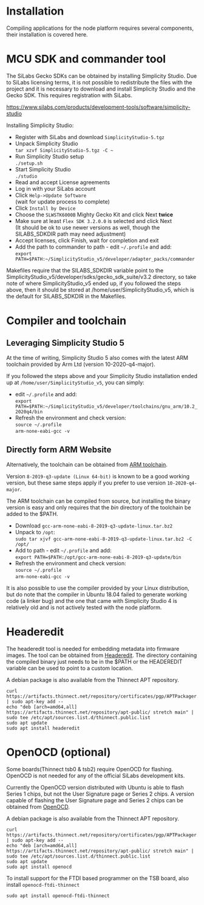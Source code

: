 # Installation
Compiling applications for the node platform requires several components, their
installation is covered here.

# MCU SDK and commander tool
The SiLabs Gecko SDKs can be obtained by installing Simplicity Studio. Due to
SiLabs licensing terms, it is not possible to redistribute the files with the
project and it is necessary to download and install Simplicity Studio and the
Gecko SDK. This requires registration with SiLabs.

https://www.silabs.com/products/development-tools/software/simplicity-studio

Installing Simplicity Studio:
- Register with SiLabs and download `SimplicityStudio-5.tgz`
- Unpack Simplicity Studio\
  `tar xzvf SimplicityStudio-5.tgz -C ~`
- Run Simplicity Studio setup\
  `./setup.sh`
- Start Simplicity Studio\
  `./studio`
- Read and accept License agreements
- Log in with your SiLabs account
- Click `Help->Update Software`\
  (wait for update process to complete)
- Click `Install by Device`
- Choose the `SLWSTK6000B` Mighty Gecko Kit and click Next **twice**
- Make sure at least `Flex SDK 3.2.0.0` is selected and click Next\
  (It should be ok to use newer versions as well, though the SILABS_SDKDIR path may need adjustment)
- Accept licenses, click Finish, wait for completion and exit
- Add the path to commander to path - edit `~/.profile` and add:\
  `export PATH=$PATH:~/SimplicityStudio_v5/developer/adapter_packs/commander`

Makefiles require that the SILABS_SDKDIR variable point to the
SimplicityStudio_v5/developer/sdks/gecko_sdk_suite/v3.2 directory, so take
note of where SimplicityStudio_v5 ended up, if you followed the steps above,
then it should be stored at /home/user/SimplicityStudio_v5, which is the default
for SILABS_SDKDIR in the Makefiles.


# Compiler and toolchain

## Leveraging Simplicity Studio 5
At the time of writing, Simplicity Studio 5 also comes with the latest ARM toolchain provided by Arm Ltd (version 10-2020-q4-major).

If you followed the steps above and your Simplicity Studio installation ended up at `/home/user/SimplicityStudio_v5`, you can simply:

- edit `~/.profile` and add:\
  `export PATH=$PATH:~/SimplicityStudio_v5/developer/toolchains/gnu_arm/10.2_2020q4/bin`
- Refresh the environment and check version:\
  `source ~/.profile`\
  `arm-none-eabi-gcc -v`


## Directly form ARM Website
Alternatively, the toolchain can be obtained from
[ARM toolchain](https://developer.arm.com/tools-and-software/open-source-software/developer-tools/gnu-toolchain/gnu-rm/downloads).

Version `8-2019-q3-update (Linux 64-bit)` is known to be a good working version, but these same steps apply if you prefer to use version `10-2020-q4-major`.

The ARM toolchain can be compiled from source, but installing the binary version
is easy and only requires that the *bin* directory of the toolchain be added
to the $PATH.
- Download `gcc-arm-none-eabi-8-2019-q3-update-linux.tar.bz2`
- Unpack to `/opt`:\
  `sudo tar xjvf gcc-arm-none-eabi-8-2019-q3-update-linux.tar.bz2 -C /opt/`
- Add to path - edit `~/.profile` and add:\
  `export PATH=$PATH:/opt/gcc-arm-none-eabi-8-2019-q3-update/bin`
- Refresh the environment and check version:\
  `source ~/.profile`\
  `arm-none-eabi-gcc -v`

It is also possible to use the compiler provided by your Linux distribution, but do note that the compiler in Ubuntu 18.04 failed to generate working code (a linker bug) and the one that came with Simplicity Studio 4 is relatively old and is not actively tested with the node platform.


# Headeredit
The headeredit tool is needed for embedding metadata into firmware images. The
tool can be obtained from [Headeredit](https://bitbucket.org/rebane/headeredit/src/master/).
The directory containing the compiled binary just needs to be in the $PATH or
the HEADEREDIT variable can be used to point to a custom location.

A debian package is also available from the Thinnect APT repository.
```
curl https://artifacts.thinnect.net/repository/certificates/pgp/APTPackager.pub.asc | sudo apt-key add --
echo "deb [arch=amd64,all] https://artifacts.thinnect.net/repository/apt-public/ stretch main" | sudo tee /etc/apt/sources.list.d/thinnect.public.list
sudo apt update
sudo apt install headeredit
```

# OpenOCD (optional)

Some boards(Thinnect tsb0 & tsb2) require OpenOCD for flashing.
OpenOCD is not needed for any of the official SiLabs development kits.

Currently the OpenOCD version distributed with Ubuntu is able to flash Series 1
chips, but not the User Signature page or Series 2 chips. A version capable of
flashing the User Signature page and Series 2 chips can be obtained from
[OpenOCD](https://bitbucket.org/thinnect/openocd/src/thinnect-patches).

A debian package is also available from the Thinnect APT repository.
```
curl https://artifacts.thinnect.net/repository/certificates/pgp/APTPackager.pub.asc | sudo apt-key add --
echo "deb [arch=amd64,all] https://artifacts.thinnect.net/repository/apt-public/ stretch main" | sudo tee /etc/apt/sources.list.d/thinnect.public.list
sudo apt update
sudo apt install openocd
```

To install support for the FTDI based programmer on the TSB board, also install `openocd-ftdi-thinnect`
```
sudo apt install openocd-ftdi-thinnect
```

